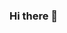 ### Hi there 👋

<!--
**Sjmann0/Sjmann0** is a ✨ _special_ ✨ repository because its `README.md` (this file) appears on your GitHub profile.

Here are some ideas to get you started:

- 🔭 I’m currently working on UAV systems
- 🌱 I’m currently learning C
- Favorite Hobby: Ultimate Frisbee
- Studying Aerospace Engineering for a career in human spaceflight

-->

